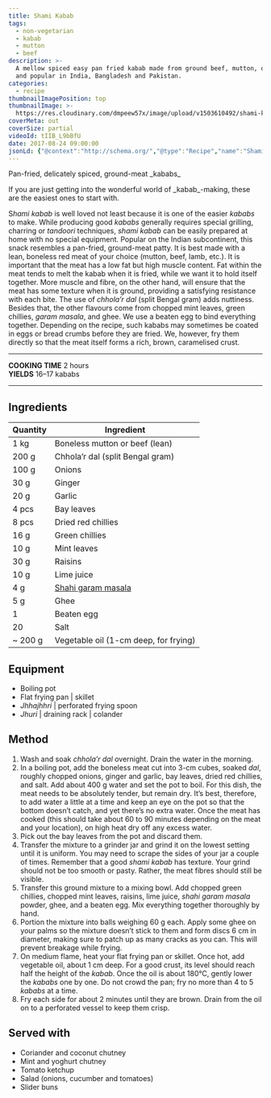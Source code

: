 ```yaml
---
title: Shami Kabab
tags:
  - non-vegetarian
  - kabab
  - mutton
  - beef
description: >-
  A mellow spiced easy pan fried kabab made from ground beef, mutton, or lamb
  and popular in India, Bangladesh and Pakistan.
categories:
  - recipe
thumbnailImagePosition: top
thumbnailImage: >-
  https://res.cloudinary.com/dmpeew57x/image/upload/v1503610492/shami-kabab-website-thumbnail-_t42whi.png
coverMeta: out
coverSize: partial
videoId: tIIB_L9bBfU
date: 2017-08-24 09:00:00
jsonLd: {"@context":"http://schema.org/","@type":"Recipe","name":"Shami Kabab","author":"Bong Eats","image":"https://res.cloudinary.com/dmpeew57x/image/upload/v1503610492/shami-kabab-website-thumbnail-_t42whi.png","description":"A mellow spiced easy pan fried kabab made from ground beef, mutton, or lamb and popular in India, Bangladesh and Pakistan.","prepTime":"PT30M","totalTime":"PT120M","recipeYield":"17 kababs","nutrition":{"@type":"NutritionInformation","servingSize":"17 servings","calories":"260 calories","fatContent":"19","carbohydrateContent":"9.89 g","proteinContent":"12.7 g"}, "recipeIngredient":["1 kg Boneless mutton or beef (lean)","200 g Chhola’r dal (split Bengal gram)","100 g Onions","30 g Ginger","20 g Garlic","4 pcs Bay leaves","8 pcs Dried red chillies","16 g Green chillies","10 g Mint leaves","30 g Raisins","10 g Lime juice","4 g Shahi garam masala","5 g Ghee","1 Beaten egg","20 Salt","~ 200 g Vegetable oil (1-cm deep, for frying)"],"recipeInstructions":["1. Wash and soak chhola’r dal overnight. Drain the water in the morning.","2. In a boiling pot, add the boneless meat cut into 3-cm cubes, soaked dal, roughly chopped onions, ginger and garlic, bay leaves, dried red chillies, and salt. Add about 400 g water and set the pot to boil. For this dish, the meat needs to be absolutely tender, but remain dry. It’s best, therefore, to add water a little at a time and keep an eye on the pot so that the bottom doesn’t catch, and yet there’s no extra water. Once the meat has cooked (this should take about 60 to 90 minutes depending on the meat and your location), on high heat dry off any excess water.","3. Pick out the bay leaves from the pot and discard them.","4. Transfer the mixture to a grinder jar and grind it on the lowest setting until it is uniform. You may need to scrape the sides of your jar a couple of times. Remember that a good shami kabab has texture. Your grind should not be too smooth or pasty. Rather, the meat fibres should still be visible.","5. Transfer this ground mixture to a mixing bowl. Add chopped green chillies, chopped mint leaves, raisins, lime juice, shahi garam masala powder, ghee, and a beaten egg. Mix everything together thoroughly by hand.","6. Portion the mixture into balls weighing 60 g each. Apply some ghee on your palms so the mixture doesn’t stick to them and form discs 6 cm in diameter, making sure to patch up as many cracks as you can. This will prevent breakage while frying.","7. On medium flame, heat your flat frying pan or skillet. Once hot, add vegetable oil, about 1 cm deep. For a good crust, its level should reach half the height of the kabab. Once the oil is about 180°C, gently lower the kababs one by one. Do not crowd the pan; fry no more than 4 to 5 kababs at a time.","8. Fry each side for about 2 minutes until they are brown. Drain from the oil on to a perforated vessel to keep them crisp."]}
---
```




<p class="post-byline">Pan-fried, delicately spiced, ground-meat _kababs_</p>

<p class="post-intro">If you are just getting into the wonderful world of _kabab_-making, these are the easiest ones to start with.</p>

<!-- more -->

<span class="dropcap">S</span>_hami kabab_ is well loved not least because it is one of the easier _kababs_ to make. While producing good _kababs_ generally requires special grilling, charring or _tandoori_ techniques, _shami kabab_ can be easily prepared at home with no special equipment. Popular on the Indian subcontinent, this snack resembles a pan-fried, ground-meat patty. It is best made with a lean, boneless red meat of your choice (mutton, beef, lamb, etc.). It is important that the meat has a low fat but high muscle content. Fat within the meat tends to melt the kabab when it is fried, while we want it to hold itself together. More muscle and fibre, on the other hand, will ensure that the meat has some texture when it is ground, providing a satisfying resistance with each bite. The use of _chhola’r dal_ (split Bengal gram) adds nuttiness. Besides that, the other flavours come from chopped mint leaves, green chillies, _garam masala_, and ghee. We use a beaten egg to bind everything together. Depending on the recipe, such kababs may sometimes be coated in eggs or bread crumbs before they are fried. We, however, fry them directly so that the meat itself forms a rich, brown, caramelised crust.  


</p>

***

**COOKING TIME** 2 hours   
**YIELDS** 16–17 kababs

***
## Ingredients

| Quantity | Ingredient                            | 
|----------|---------------------------------------|
|     1 kg | Boneless mutton or beef (lean)        |
|    200 g | Chhola’r dal (split Bengal gram)      |
|    100 g | Onions                                |
|     30 g | Ginger                                |
|     20 g | Garlic                                |
|    4 pcs | Bay leaves                            |
|    8 pcs | Dried red chillies                    |
|     16 g | Green chillies                        |
|     10 g | Mint leaves                           |
|     30 g | Raisins                               |
|     10 g | Lime juice                            |
|      4 g | [Shahi garam masala](recipe/shahi-garam-masala/)                    |
|      5 g | Ghee                                  |
|        1 | Beaten egg                            |
|       20 | Salt                                  |
|  ~ 200 g | Vegetable oil (1-cm deep, for frying) |



## Equipment
- Boiling pot
- Flat frying pan | skillet
-  _Jhhajhhri_ | perforated frying spoon
- _Jhuri_ | draining rack | colander 


## Method

1. Wash and soak _chhola’r dal_ overnight. Drain the water in the morning.
2. In a boiling pot, add the boneless meat cut into 3-cm cubes, soaked _dal_, roughly chopped onions, ginger and garlic, bay leaves, dried red chillies, and salt. Add about 400 g water and set the pot to boil. For this dish, the meat needs to be absolutely tender, but remain dry. It’s best, therefore, to add water a little at a time and keep an eye on the pot so that the bottom doesn’t catch, and yet there’s no extra water. Once the meat has cooked (this should take about 60 to 90 minutes depending on the meat and your location), on high heat dry off any excess water. 
3. Pick out the bay leaves from the pot and discard them.
4. Transfer the mixture to a grinder jar and grind it on the lowest setting until it is uniform. You may need to scrape the sides of your jar a couple of times. Remember that a good _shami kabab_ has texture. Your grind should not be too smooth or pasty. Rather, the meat fibres should still be visible.
5. Transfer this ground mixture to a mixing bowl. Add chopped green chillies, chopped mint leaves, raisins, lime juice, _shahi garam masala_ powder, ghee, and a beaten egg. Mix everything together thoroughly by hand.
6. Portion the mixture into balls weighing 60 g each. Apply some ghee on your palms so the mixture doesn’t stick to them and form discs 6 cm in diameter, making sure to patch up as many cracks as you can. This will prevent breakage while frying.
7. On medium flame, heat your flat frying pan or skillet. Once hot, add vegetable oil, about 1 cm deep. For a good crust, its level should reach half the height of the _kabab_. Once the oil is about 180°C, gently lower the _kababs_ one by one. Do not crowd the pan; fry no more than 4 to 5 _kababs_ at a time.
8. Fry each side for about 2 minutes until they are brown. Drain from the oil on to a perforated vessel to keep them crisp. 

## Served with
- Coriander and coconut chutney
- Mint and yoghurt chutney
- Tomato ketchup
- Salad (onions, cucumber and tomatoes)
- Slider buns